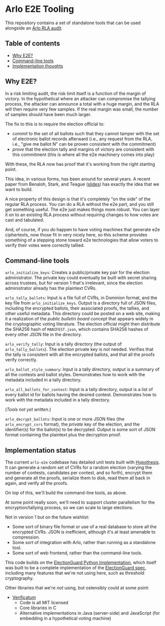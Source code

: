 # Arlo E2E Tooling

This repository contains a set of standalone tools that can be
used alongside an [Arlo RLA audit](https://voting.works/risk-limiting-audits/).

## Table of contents

- [Why E2E?](#why-e2e?)
- [Command-line tools](#command-line-tools)
- [Implementation thoughts](#implementation-thoughts)

## Why E2E?

In a risk limiting audit, the risk limit itself is a function of the margin of victory. In the hypothetical where an attacker can compromise the tallying process, the attacker can announce a total with a huge margin, and the RLA will then require very few samples. If the real margin was small, the number of samples should have been much larger.

The fix to this is to require the election official to:
- *commit* to the set of all ballots such that they cannot tamper with the set of electronic ballot records afterward (i.e., any request from the RLA, i.e., "give me ballot N" can be proven consistent with the commitment)
- *prove* that the election tally and margins of victory are consistent with this commitment (this is where all the e2e machinery comes into play)

With these, the RLA now has proof that it's working from the right starting point.

This idea, in various forms, has been around for several years. A recent paper from Benaloh, Stark, and Teague ([slides](https://www.e-vote-id.org/wp-content/uploads/2019/10/VAULT.pdf)) has exactly the idea that we want to build.

A nice property of this design is that it's completely "on the side" of the regular RLA process. You can do a RLA without the e2e part, and you still get something useful. The e2e just makes things more robust. You can layer it on to an existing RLA process without requiring changes to how votes are cast and tabulated.

And, of course, if you *do* happen to have voting machines that generate e2e ciphertexts, now those fit in very nicely here, so this scheme provides something of a stepping stone toward e2e technologies that allow voters to verify their votes were correctly tallied.

## Command-line tools

`arlo_initialize_keys`: Creates a public/private key pair for the election administrator. The private key could eventually be built with secret sharing across trustees, but for version 1 that's irrelevant, since the election administrator already has the plaintext CVRs.

`arlo_tally_ballots`: Input is a file full of CVRs, in Dominion format, and the key file from `arlo_initialize_keys`. Output is a directory full of JSON files, including the encrypted ballots,
their associated proofs, the tallies, and other useful metadata.
This directory could be posted on a web site, making it a realization of the _public bulletin board_ concept
that appears widely in the cryptographic voting literature. The election official might then
distribute the SHA256 hash of `MANIFEST.json`, which contains SHA256 hashes of
every other JSON file in the directory.

`arlo_verify_tally`: Input is a tally directory (the output of `arlo_tally_ballots`). The election private key is not needed. Verifies that
the tally is consistent with all the encrypted ballots, and that all the proofs verify correctly.

`arlo_ballot_style_summary`: Input is a tally directory, output is a summary of all the
contests and ballot styles. Demonstrates how to work with the metadata included
in a tally directory.

`arlo_all_ballots_for_contest`: Input is a tally directory, output is a list of every ballot id
for ballots having the desired contest.  Demonstrates how to work with the metadata included
in a tally directory.

(*Tools not yet written.*)

`arlo_decrypt_ballots`: Input is one or more JSON files (the `arlo_encrypt_cvrs` format), the *private* key of the election, and the identifier(s) for the ballot(s) to be decrypted. Output is some sort of JSON format containing the plaintext plus the decryption proof.

## Implementation status

The current `arlo-e2e` codebase has detailed unit tests built with [Hypothesis](https://hypothesis.readthedocs.io/en/latest/).
It can generate a random set of CVRs for a random election (varying the number
of contests, candidates per contest, and so forth), encrypt them and generate
all the proofs, serialize them to disk, read them all back in again,
and verify all the proofs.

On top of this, we'll build the command-line tools, as above.

At some point really soon, we'll need to support cluster parallelism
for the encryption/tallying process, so we can scale to large elections.

Not in version 1 but on the future wishlist:
- Some sort of binary file format or use of a real database to store all the encrypted CVRs. JSON is inefficient,
  although it's at least amenable to compression.
- Some sort of integration with Arlo, rather than running as a standalone tool.
- Some sort of web frontend, rather than the command-line tools.

This code builds on the [ElectionGuard Python Implementation](https://github.com/microsoft/ElectionGuard-Python),
which itself was built to be a complete implementation of the 
[ElectionGuard spec](https://github.com/microsoft/ElectionGuard-SDK-Specification),
including many features that we're not using here, such as threshold cryptography.

Other libraries that we're *not* using, but ostensibly could at some point:
- [Verificatum](https://www.verificatum.org/)
  - Code is all MIT licensed
  - Core libraries in C
  - Alternative implementations in Java (server-side) and JavaScript (for embedding in a hypothetical voting machine)